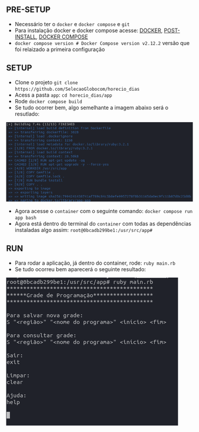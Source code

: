 ## PRE-SETUP

- Necessário ter o `docker` e `docker compose` e `git`
- Para instalação docker e docker compose acesse: [DOCKER](https://docs.docker.com/engine/install/ubuntu/), [POST-INSTALL](https://docs.docker.com/engine/install/linux-postinstall/), [DOCKER COMPOSE](https://docs.docker.com/compose/)
- `docker compose version # Docker Compose version v2.12.2` versão que foi relaizado a primeira configuração

## SETUP

- Clone o projeto `git clone https://github.com/SelecaoGlobocom/horecio_dias`
- Acess a pasta `app`: `cd horecio_dias/app`
- Rode `docker compose build`
- Se tudo ocorrer bem, algo semelhante a imagem abaixo será o resutlado:

![Docker](docs/docker-sucess.png)

- Agora acesse o `container` com o seguinte comando: `docker compose run app bash`
- Agora está dentro do terminal do `container` com todas as dependências instaladas algo assim: `root@0bcadb299be1:/usr/src/app#`

## RUN

 - Para rodar a aplicação, já dentro do container, rode: `ruby main.rb`
 - Se tudo ocorreu bem aparecerá o seguinte resultado:

![Docker](docs/welcome.png)


